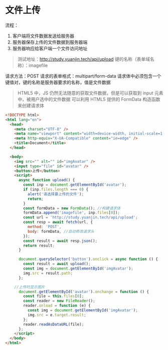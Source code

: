 # 文件上传

流程：

1. 客户端将文件数据发送给服务器
2. 服务器保存上传的文件数据到服务器端
3. 服务器响应给客户端一个文件访问地址

> 测试地址：<http://study.yuanjin.tech/api/upload>
> 键的名称（表单域名称）：imagefile

请求方法：POST
请求的表单格式：multipart/form-data
请求体中必须包含一个键值对，键的名称是服务器要求的名称，值是文件数据

> HTML5 中，JS 仍然无法随意的获取文件数据，但是可以获取到 input 元素中，被用户选中的文件数据
> 可以利用 HTML5 提供的 FormData 构造函数来创建请求体

```html
<!DOCTYPE html>
<html lang="en">
  <head>
    <meta charset="UTF-8" />
    <meta name="viewport" content="width=device-width, initial-scale=1.0" />
    <meta http-equiv="X-UA-Compatible" content="ie=edge" />
    <title>Document</title>
  </head>

  <body>
    <img src="" alt="" id="imgAvatar" />
    <input type="file" id="avatar" />
    <button>上传</button>
    <script>
      async function upload() {
        const inp = document.getElementById('avatar');
        if (inp.files.length === 0) {
          alert('请选择要上传的文件');
          return;
        }
        const formData = new FormData(); //构建请求体
        formData.append('imagefile', inp.files[0]);
        const url = 'http://study.yuanjin.tech/api/upload';
        const resp = await fetch(url, {
          method: 'POST',
          body: formData, //自动修改请求头
        });
        const result = await resp.json();
        return result;
      }

      document.querySelector('button').onclick = async function () {
        const result = await upload();
        const img = document.getElementById('imgAvatar');
        img.src = result.path;
      };

    //上传时显示图片
      document.getElementById('avatar').onchange = function () {
        const file = this.files[0];
        const reader = new FileReader();
        reader.onload = function (e) {
          const img = document.getElementById('imgAvatar');
          img.src = e.target.result;
        };
        reader.readAsDataURL(file);
      };
    </script>
  </body>
</html>

```
